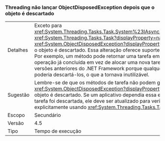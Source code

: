 ### <a name="systemthreadingtaskstask-no-longer-throw-objectdisposedexception-after-object-is-disposed"></a>Threading não lançar ObjectDisposedException depois que o objeto é descartado

|   |   |
|---|---|
|Detalhes|Exceto para <xref:System.Threading.Tasks.Task.System%23IAsyncResult%23AsyncWaitHandle>, <xref:System.Threading.Tasks.Task?displayProperty=name> métodos não geram um <xref:System.ObjectDisposedException?displayProperty=name> exceção depois que o objeto é descartado. Essa alteração oferece suporte ao uso de tarefas em cache. Por exemplo, um método pode retornar uma tarefa em cache para representar uma operação já concluída em vez de alocar uma nova tarefa. Isso era impossível nas versões anteriores do .NET Framework porque qualquer consumidor da tarefa poderia descartá-los, o que a tornava inutilizável.|
|Sugestão|Lembre-se de que os métodos de tarefa não podem gerar <xref:System.ObjectDisposedException?displayProperty=name> em casos em que o objeto é descartado. Se um aplicativo dependia essa exceção saber que uma tarefa foi descartada, ele deve ser atualizado para verificar o status da tarefa explicitamente usando <xref:System.Threading.Tasks.Task.Status>.|
|Escopo|Secundário|
|Versão|4.5|
|Tipo|Tempo de execução|

